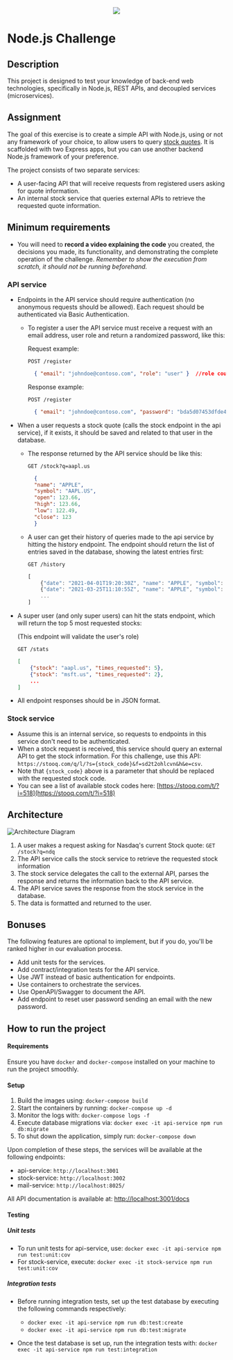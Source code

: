 <div align="center">
    <img src="https://media.licdn.com/dms/image/D4E0BAQETyObSEmZH-A/company-logo_200_200/0/1693956448491/jobsity_llc_logo?e=1723075200&v=beta&t=rGq4fY1cprFyIaSabim0_bgb-QLCbJUk6Es9dXuua1w"/>
</div>

# Node.js Challenge

## Description

This project is designed to test your knowledge of back-end web technologies, specifically in Node.js, REST APIs, and decoupled services (microservices).

## Assignment

The goal of this exercise is to create a simple API with Node.js, using or not any framework of your choice, to allow users to query [stock quotes](https://www.investopedia.com/terms/s/stockquote.asp). It is scaffolded with two Express apps, but you can use another backend Node.js framework of your preference.

The project consists of two separate services:

* A user-facing API that will receive requests from registered users asking for quote information.
* An internal stock service that queries external APIs to retrieve the requested quote information.

## Minimum requirements
 - You will need to **record a video explaining the code** you created, the decisions you made, its functionality, and demonstrating the complete operation of the challenge. _Remember to show the execution from scratch, it should not be running beforehand._

### API service

* Endpoints in the API service should require authentication (no anonymous requests should be allowed). Each request should be authenticated via Basic Authentication.
  * To register a user the API service must receive a request with an email address, user role and return a randomized password, like this:

    Request example:

    `POST /register`

    ```json
      { "email": "johndoe@contoso.com", "role": "user" }  //role could be user/admin
    ```

    Response example:

    `POST /register`

    ```json
      { "email": "johndoe@contoso.com", "password": "bda5d07453dfde4440803cfcdec48d92" }
    ```
* When a user requests a stock quote (calls the stock endpoint in the api service), if it exists, it should be saved and related to that user in the database.
  * The response returned by the API service should be like this:

    `GET /stock?q=aapl.us`

    ```json
      {
      "name": "APPLE",
      "symbol": "AAPL.US",
      "open": 123.66,
      "high": 123.66,
      "low": 122.49,
      "close": 123
      }
    ```
  * A user can get their history of queries made to the api service by hitting the history endpoint. The endpoint should return the list of entries saved in the database, showing the latest entries first:

    `GET /history`

    ```javascript
    [
        {"date": "2021-04-01T19:20:30Z", "name": "APPLE", "symbol": "AAPL.US", "open": "123.66", "high": 123.66, "low": 122.49, "close": "123"},
        {"date": "2021-03-25T11:10:55Z", "name": "APPLE", "symbol": "AAPL.US", "open": "121.10", "high": 123.66, "low": 122, "close": "122"},
        ...
    ]
    ```
* A super user (and only super users) can hit the stats endpoint, which will return the top 5 most requested stocks:

  (This endpoint will validate the user's role)

  `GET /stats`

  ```json
  [
      {"stock": "aapl.us", "times_requested": 5},
      {"stock": "msft.us", "times_requested": 2},
      ...
  ]
  ```
* All endpoint responses should be in JSON format.

### Stock service

* Assume this is an internal service, so requests to endpoints in this service don't need to be authenticated.
* When a stock request is received, this service should query an external API to get the stock information. For this challenge, use this API: `https://stooq.com/q/l/?s={stock_code}&f=sd2t2ohlcvn&h&e=csv`.
* Note that `{stock_code}` above is a parameter that should be replaced with the requested stock code.
* You can see a list of available stock codes here: [https://stooq.com/t/?i=518](https://stooq.com/t/?i=518)

## Architecture

![Architecture Diagram](https://git.jobsity.com/jobsity/node-challenge/-/blob/master/architecture.png)

1. A user makes a request asking for Nasdaq's current Stock quote: `GET /stock?q=ndq`
2. The API service calls the stock service to retrieve the requested stock information
3. The stock service delegates the call to the external API, parses the response and returns the information back to the API service.
4. The API service saves the response from the stock service in the database.
5. The data is formatted and returned to the user.

## Bonuses

The following features are optional to implement, but if you do, you'll be ranked higher in our evaluation process.

* Add unit tests for the services.
* Add contract/integration tests for the API service.
* Use JWT instead of basic authentication for endpoints.
* Use containers to orchestrate the services.
* Use OpenAPI/Swagger to document the API.
* Add endpoint to reset user password sending an email with the new password.

## How to run the project

#### Requirements

Ensure you have `docker` and `docker-compose` installed on your machine to run the project smoothly.

#### Setup

1. Build the images using: `docker-compose build`
2. Start the containers by running: `docker-compose up -d`
3. Monitor the logs with: `docker-compose logs -f`
4. Execute database migrations via: `docker exec -it api-service npm run db:migrate`
5. To shut down the application, simply run: `docker-compose down`

Upon completion of these steps, the services will be available at the following endpoints:

- api-service: `http://localhost:3001`
- stock-service: `http://localhost:3002`
- mail-service: `http://localhost:8025/`

All API documentation is available at: [http://localhost:3001/docs](http://localhost:3001/docs)


#### Testing

##### Unit tests

- To run unit tests for api-service, use: `docker exec -it api-service npm run test:unit:cov`
- For stock-service, execute: `docker exec -it stock-service npm run test:unit:cov`

##### Integration tests

- Before running integration tests, set up the test database by executing the following commands respectively:
  - `docker exec -it api-service npm run db:test:create`
  - `docker exec -it api-service npm run db:test:migrate`

- Once the test database is set up, run the integration tests with: `docker exec -it api-service npm run test:integration`
